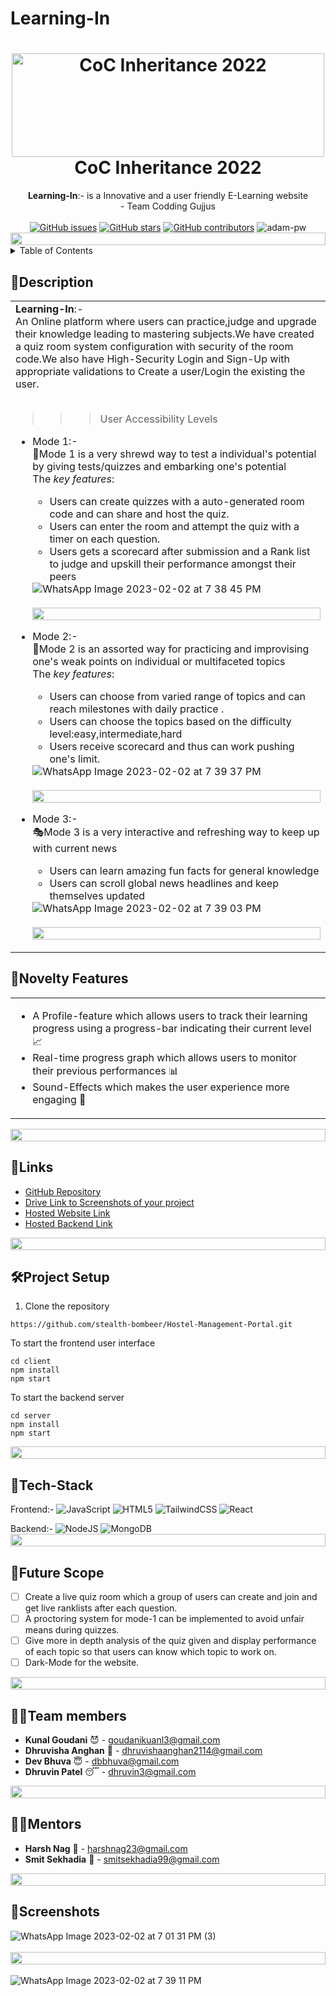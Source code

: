 # Learning-In

<h1 align="center">
  <a href="https://github.com/CommunityOfCoders/Inheritance-2022">
    <img src="https://res.cloudinary.com/dn6vz8exv/image/upload/v1665664791/inh_zzefoy.jpg" alt="CoC Inheritance 2022" width="500" height="166">
   </a>
   
  <br>
  CoC Inheritance 2022
</h1>

<div align="center">
   <strong>Learning-In</strong>:- is a Innovative and a user friendly E-Learning website <br>
  - Team Codding Gujjus <br> <br>
  <a href="https://github.com/stealth-bombeer/Learning-In/stargazers"><img alt="GitHub issues" src="https://img.shields.io/github/stars/stealth-bombeer/Learning-In"></a>
  <a href="https://github.com/stealth-bombeer/Learning-In/network/members"><img alt="GitHub stars" src="https://img.shields.io/github/forks/stealth-bombeer/Learning-In"></a>
  <a href="https://github.com/stealth-bombeer/Learning-In/issues"><img alt="GitHub contributors" src="https://img.shields.io/github/issues/stealth-bombeer/Learning-In"></a>
    <img src="https://komarev.com/ghpvc/?username=Learning-In&label=Project%20views&color=0e75b6&style=flat"
    alt="adam-pw" /> 
    <img src="https://i.imgur.com/dBaSKWF.gif" height="20" width="100%">
</div>

<details>
<summary>Table of Contents</summary>

- [Description](#description)
- [Links](#links)
- [Tech Stack](#tech-stack)
- [Novelty Features](#novelty features)
- [Future Scope](#future-scope)
- [Project Setup](#project-setup)
- [Team Members](#team-members)
- [Mentors](#mentors)
- [Screenshots](#screenshots)

</details>


## 📝Description

<div align="center">
<table>
  <tr>
    <td>
<strong>Learning-In</strong>:- <br>
      An Online platform where users can practice,judge and upgrade their knowledge leading to mastering subjects.We have created a quiz room system configuration with security of the room code.We also have High-Security Login and Sign-Up with appropriate validations to Create a user/Login the existing the user.    
<br><br>
   
 >>>User Accessibility Levels
      
- Mode 1:-<br>
      🚀Mode 1 is a very shrewd way to test a individual's potential by giving tests/quizzes and embarking one's potential <br>
     The <i>key features</i>:
      <ul>
        <li> Users can create quizzes with a auto-generated room code and can share and host the quiz.
          <li> Users can enter the room and attempt the quiz with a timer on each question.
            <li> Users gets a scorecard after submission and a Rank list to judge and upskill their performance amongst their peers
      </ul>
      ![WhatsApp Image 2023-02-02 at 7 38 45 PM](https://user-images.githubusercontent.com/96366867/216354473-5812347e-f869-47dd-94b2-9223c55735a4.jpeg)
      <br>
      <br>
      <img src="https://i.imgur.com/dBaSKWF.gif" height="20" width="100%">

             
- Mode 2:-<br>
            🎯Mode 2 is an assorted way for practicing and improvising one's weak points on individual or multifaceted topics<br>
      The <i>key features</i>:
      <ul>
          <li> Users can choose from varied range of topics and can reach milestones with daily practice .
            <li> Users can choose the topics based on the difficulty level:easy,intermediate,hard  
              <li> Users receive scorecard and thus can work pushing one's limit.
      </ul>
      ![WhatsApp Image 2023-02-02 at 7 39 37 PM](https://user-images.githubusercontent.com/96366867/216354716-8361e9e1-7e39-4f0f-84b0-b9f9f2dafd7d.jpeg)
      <br>
      <br>
       <img src="https://i.imgur.com/dBaSKWF.gif" height="20" width="100%">

      
      
- Mode 3:-<br>
           🎭Mode 3 is a very interactive and refreshing way to keep up with current news<br>
      <ul>
          <li> Users can learn amazing fun facts for general knowledge 
            <li> Users can scroll global news headlines and keep themselves updated          
      </ul>
      ![WhatsApp Image 2023-02-02 at 7 39 03 PM](https://user-images.githubusercontent.com/96366867/216354941-4864f462-e84b-44d6-9c12-2e565e08cbdc.jpeg)
      <br>
      <br>
      <img src="https://i.imgur.com/dBaSKWF.gif" height="20" width="100%">

<div>
  
  </div>
    </td>
  </tr>
  </table>
  </div>
  
 ## 🌟Novelty Features 
  <div align="center">
  <table>
   <tr>
    <td>
      <ul>
        <li> A Profile-feature which allows users to track their learning progress using a progress-bar indicating their current level 📈
        <li> Real-time progress graph which allows users to monitor their previous performances 📊
        <li> Sound-Effects which makes the user experience more engaging 🎵
      </ul>  
  </td>
  </tr>
  </table>
    </div>
<img src="https://i.imgur.com/dBaSKWF.gif" height="20" width="100%">    
  
 ## 🔗Links

- [GitHub Repository](https://github.com/stealth-bombeer/Learning-In)
- [Drive Link to Screenshots of your project](https://drive.google.com/folderview?id=1UQhwGt7wJ9Zcc5BxzoybNOhZbDISaPpO)
- [Hosted Website Link](https://learning-68mnm46m1-stealth-bombeer.vercel.app/)
- [Hosted Backend Link](https://learning-in-production.up.railway.app/)
<img src="https://i.imgur.com/dBaSKWF.gif" height="20" width="100%">
  
## 🛠Project Setup


1. Clone the repository
```
https://github.com/stealth-bombeer/Hostel-Management-Portal.git

```
To start the frontend user interface
```
cd client
npm install
npm start
```
To start the backend server
```
cd server
npm install
npm start
```
<img src="https://i.imgur.com/dBaSKWF.gif" height="20" width="100%">

## 🤖Tech-Stack

Frontend:-
![JavaScript](https://img.shields.io/badge/javascript-%23323330.svg?style=for-the-badge&logo=javascript&logoColor=%23F7DF1E) 
![HTML5](https://img.shields.io/badge/html5-%23E34F26.svg?style=for-the-badge&logo=html5&logoColor=white) 
![TailwindCSS](https://img.shields.io/badge/tailwindcss-%2338B2AC.svg?style=for-the-badge&logo=tailwind-css&logoColor=white) 
![React](https://img.shields.io/badge/react-%2320232a.svg?style=for-the-badge&logo=react&logoColor=%2361DAFB)

Backend:-
![NodeJS](https://img.shields.io/badge/node.js-6DA55F?style=for-the-badge&logo=node.js&logoColor=white)
![MongoDB](https://img.shields.io/badge/MongoDB-%234ea94b.svg?style=for-the-badge&logo=mongodb&logoColor=white)
<img src="https://i.imgur.com/dBaSKWF.gif" height="20" width="100%">

## 🦅Future Scope
- [ ] Create a live quiz room which a group of users can create and join and get live ranklists after each question.
- [ ] A proctoring system for mode-1 can be implemented to avoid unfair means during quizzes.
- [ ] Give more in depth analysis of the quiz given and display performance of each topic so that users can know which topic to work on.
- [ ] Dark-Mode for the website.
<img src="https://i.imgur.com/dBaSKWF.gif" height="20" width="100%">


## 👩‍💻Team members

- **Kunal Goudani** 😈 - goudanikuanl3@gmail.com
- **Dhruvisha Anghan** 🐬 - dhruvishaanghan2114@gmail.com
- **Dev Bhuva** 😇 - dbbhuva@gmail.com
- **Dhruvin Patel** 😴 - dhruvin3@gmail.com
<img src="https://i.imgur.com/dBaSKWF.gif" height="20" width="100%">

## 👨‍🏫Mentors

- **Harsh Nag** 🤖 - harshnag23@gmail.com
- **Smit Sekhadia** 👾 - smitsekhadia99@gmail.com
<img src="https://i.imgur.com/dBaSKWF.gif" height="20" width="100%">

## 📸Screenshots

![WhatsApp Image 2023-02-02 at 7 01 31 PM (3)](https://user-images.githubusercontent.com/96366867/216358520-2fa31486-3d49-493f-a565-5f0c50159aa8.jpeg)
<br>
<br>
<img src="https://i.imgur.com/dBaSKWF.gif" height="20" width="100%">
<br>
<br>
![WhatsApp Image 2023-02-02 at 7 39 11 PM](https://user-images.githubusercontent.com/96366867/216357797-14f8c9c0-f7a9-4c27-845c-b65521371a57.jpeg)




